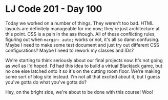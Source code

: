 # LJ Code 201 - Day 100  

Today we worked on a number of things. They weren't too bad. HTML layouts are definitely manageable for me now; they're just architecture at this point. CSS is a pain in the ass though. All of these conflicting rules, figuring out when `margin: auto;` works or not, it's all so damn confusing. Maybe I need to make some test document and just try out different CSS configurations? Maybe I need to rework my classes and IDs?  

We're starting to think seriously about our final projects now. It's not going as well as I'd hoped. I'd had this idea to build a virtual Blackjack game, but no one else latched onto it so it's on the cutting room floor. We're making some sort of blog site instead. I'm not all that excited about it, but I guess you've gotta do what you've gotta do?

Hey, on the bright side, we're about to be done with this course! Woo!  
